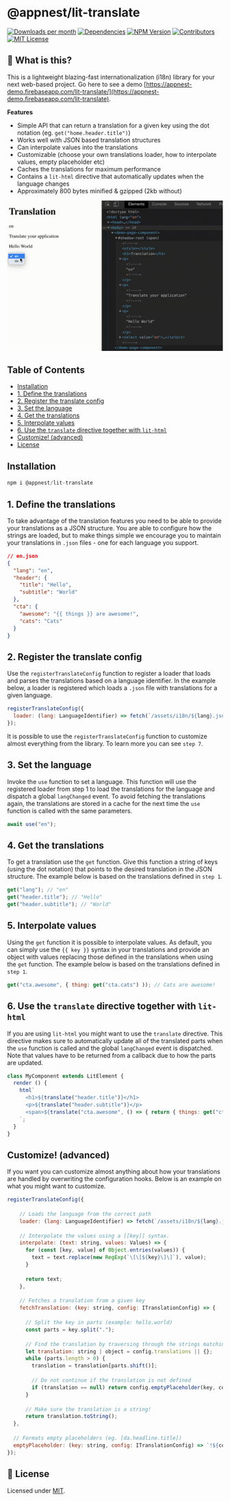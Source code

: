 # @appnest/lit-translate

<a href="https://npmcharts.com/compare/@appnest/lit-translate?minimal=true"><img alt="Downloads per month" src="https://img.shields.io/npm/dm/@appnest/lit-translate.svg" height="20"></img></a>
<a href="https://david-dm.org/andreasbm/lit-translate"><img alt="Dependencies" src="https://img.shields.io/david/andreasbm/lit-translate.svg" height="20"></img></a>
<a href="https://www.npmjs.com/package/@appnest/lit-translate"><img alt="NPM Version" src="https://img.shields.io/npm/v/@appnest/lit-translate.svg" height="20"></img></a>
<a href="https://github.com/andreasbm/lit-translate/graphs/contributors"><img alt="Contributors" src="https://img.shields.io/github/contributors/andreasbm/lit-translate.svg" height="20"></img></a>
<a href="https://opensource.org/licenses/MIT"><img alt="MIT License" src="https://img.shields.io/badge/License-MIT-yellow.svg" height="20"></img></a>

## 🤔 What is this?

This is a lightweight blazing-fast internationalization (i18n) library for your next web-based project. Go here to see a demo [https://appnest-demo.firebaseapp.com/lit-translate/](https://appnest-demo.firebaseapp.com/lit-translate).

**Features**

* Simple API that can return a translation for a given key using the dot notation (eg. `get("home.header.title")`)
* Works well with JSON based translation structures
* Can interpolate values into the translations
* Customizable (choose your own translations loader, how to interpolate values, empty placeholder etc)
* Caches the translations for maximum performance
* Contains a `lit-html` directive that automatically updates when the language changes
* Approximately 800 bytes minified & gzipped (2kb without)

<img src="https://raw.githubusercontent.com/andreasbm/lit-translate/master/example.gif" width="600">

## Table of Contents

* [Installation](#installation)
* [1. Define the translations](#1-Define-the-translations)
* [2. Register the translate config](#2-register-the-translate-config)
* [3. Set the language](#3-set-the-language)
* [4. Get the translations](#4-get-the-translations)
* [5. Interpolate values](#5-interpolate-values)
* [6. Use the `translate` directive together with `lit-html`](#6-use-the-translate-directive-together-with-lit-html)
* [Customize! (advanced)](#customize-advanced)
* [License](#-license)

## Installation

```javascript
npm i @appnest/lit-translate
```

## 1. Define the translations

To take advantage of the translation features you need to be able to provide your translations as a JSON structure. You are able to configure how the strings are loaded, but to make things simple we encourage you to maintain your translations in `.json` files - one for each language you support.

```json
// en.json
{
  "lang": "en",
  "header": {
    "title": "Hello",
    "subtitle": "World"
  },
  "cta": {
    "awesome": "{{ things }} are awesome!",
    "cats": "Cats"
  }
}
```

## 2. Register the translate config

Use the `registerTranslateConfig` function to register a loader that loads and parses the translations based on a language identifier. In the example below, a loader is registered which loads a `.json` file with translations for a given language.

```javascript
registerTranslateConfig({
  loader: (lang: LanguageIdentifier) => fetch(`/assets/i18n/${lang}.json`).then(res => res.json())
});
```

It is possible to use the `registerTranslateConfig` function to customize almost everything from the library. To learn more you can see `step 7`.

## 3. Set the language

Invoke the `use` function to set a language. This function will use the registered loader from step 1 to load the translations for the language and dispatch a global `langChanged` event. To avoid fetching the translations again, the translations are stored in a cache for the next time the `use` function is called with the same parameters.

```javascript
await use("en");
```

## 4. Get the translations

To get a translation use the `get` function. Give this function a string of keys (using the dot notation) that points to the desired translation in the JSON structure. The example below is based on the translations defined in `step 1`.

```javascript
get("lang"); // "en"
get("header.title"); // "Hello"
get("header.subtitle"); // "World"
```

## 5. Interpolate values

Using the `get` function it is possible to interpolate values. As default, you can simply use the `{{ key }}` syntax in your translations and provide an object with values replacing those defined in the translations when using the `get` function. The example below is based on the translations defined in `step 1`.

```javascript
get("cta.awesome", { thing: get("cta.cats") )); // Cats are awesome!
```

## 6. Use the `translate` directive together with `lit-html`

If you are using `lit-html` you might want to use the `translate` directive. This directive makes sure to automatically update all of the translated parts when the `use` function is called and the global `langChanged` event is dispatched. Note that values have to be returned from a callback due to how the parts are updated.

```javascript
class MyComponent extends LitElement {
  render () {
    html`
      <h1>${translate("header.title")}</h1>
      <p>${translate("header.subtitle")}</p>
      <span>${translate("cta.awesome", () => { return { things: get("cta.cats") }})}</span>
    `;
  }
}
```

## Customize! (advanced)

If you want you can customize almost anything about how your translations are handled by overwriting the configuration hooks. Below is an example on what you might want to customize.

```javascript
registerTranslateConfig({

    // Loads the language from the correct path
    loader: (lang: LanguageIdentifier) => fetch(`/assets/i18n/${lang}.json`).then(res => res.json()),

    // Interpolate the values using a [[key]] syntax.
    interpolate: (text: string, values: Values) => {
      for (const [key, value] of Object.entries(values)) {
        text = text.replace(new RegExp(`\[\[${key}\]\]`), value);
      }

      return text;
    },

    // Fetches a translation from a given key
    fetchTranslation: (key: string, config: ITranslationConfig) => {

      // Split the key in parts (example: hello.world)
      const parts = key.split(".");

      // Find the translation by traversing through the strings matching the chain of keys
      let translation: string | object = config.translations || {};
      while (parts.length > 0) {
        translation = translation[parts.shift()];

        // Do not continue if the translation is not defined
        if (translation == null) return config.emptyPlaceholder(key, config);
      }

      // Make sure the translation is a string!
      return translation.toString();
  },

  // Formats empty placeholders (eg. [da.headline.title])
  emptyPlaceholder: (key: string, config: ITranslationConfig) => `!${config.lang}.${key}!`
});
```

## 🎉 License

Licensed under [MIT](https://opensource.org/licenses/MIT).

